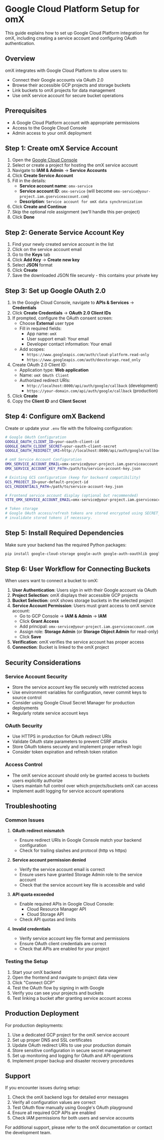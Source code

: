 # Google Cloud Platform Setup for omX

This guide explains how to set up Google Cloud Platform integration for omX, including creating a service account and configuring OAuth authentication.

## Overview

omX integrates with Google Cloud Platform to allow users to:
- Connect their Google accounts via OAuth 2.0
- Browse their accessible GCP projects and storage buckets
- Link buckets to omX projects for data management
- Use omX service account for secure bucket operations

## Prerequisites

- A Google Cloud Platform account with appropriate permissions
- Access to the Google Cloud Console
- Admin access to your omX deployment

## Step 1: Create omX Service Account

1. Open the [Google Cloud Console](https://console.cloud.google.com)
2. Select or create a project for hosting the omX service account
3. Navigate to **IAM & Admin** → **Service Accounts**
4. Click **Create Service Account**
5. Fill in the details:
   - **Service account name**: `omx-service`
   - **Service account ID**: `omx-service` (will become `omx-service@your-project.iam.gserviceaccount.com`)
   - **Description**: `Service account for omX data synchronization`
6. Click **Create and Continue**
7. Skip the optional role assignment (we'll handle this per-project)
8. Click **Done**

## Step 2: Generate Service Account Key

1. Find your newly created service account in the list
2. Click on the service account email
3. Go to the **Keys** tab
4. Click **Add Key** → **Create new key**
5. Select **JSON** format
6. Click **Create**
7. Save the downloaded JSON file securely - this contains your private key

## Step 3: Set up Google OAuth 2.0

1. In the Google Cloud Console, navigate to **APIs & Services** → **Credentials**
2. Click **Create Credentials** → **OAuth 2.0 Client IDs**
3. If prompted, configure the OAuth consent screen:
   - Choose **External** user type
   - Fill in required fields:
     - App name: `omX`
     - User support email: Your email
     - Developer contact information: Your email
   - Add scopes:
     - `https://www.googleapis.com/auth/cloud-platform.read-only`
     - `https://www.googleapis.com/auth/devstorage.read_only`
4. Create OAuth 2.0 Client ID:
   - Application type: **Web application**
   - Name: `omX OAuth Client`
   - Authorized redirect URIs:
     - `http://localhost:8000/api/auth/google/callback` (development)
     - `https://your-domain.com/api/auth/google/callback` (production)
5. Click **Create**
6. Copy the **Client ID** and **Client Secret**

## Step 4: Configure omX Backend

Create or update your `.env` file with the following configuration:

```bash
# Google OAuth Configuration
GOOGLE_OAUTH_CLIENT_ID=your-oauth-client-id
GOOGLE_OAUTH_CLIENT_SECRET=your-oauth-client-secret
GOOGLE_OAUTH_REDIRECT_URI=http://localhost:8000/api/auth/google/callback

# omX Service Account Configuration
OMX_SERVICE_ACCOUNT_EMAIL=omx-service@your-project.iam.gserviceaccount.com
OMX_SERVICE_ACCOUNT_KEY_PATH=/path/to/service-account-key.json

# Existing GCS configuration (keep for backward compatibility)
GCS_PROJECT_ID=your-default-project-id
GCS_CREDENTIALS_PATH=/path/to/service-account-key.json

# Frontend service account display (optional but recommended)
VITE_OMX_SERVICE_ACCOUNT_EMAIL=omx-service@your-project.iam.gserviceaccount.com

# Token storage
# Google OAuth access/refresh tokens are stored encrypted using SECRET_KEY. Rotate SECRET_KEY to
# invalidate stored tokens if necessary.
```

## Step 5: Install Required Dependencies

Make sure your backend has the required Python packages:

```bash
pip install google-cloud-storage google-auth google-auth-oauthlib google-cloud-resource-manager google-api-python-client
```

## Step 6: User Workflow for Connecting Buckets

When users want to connect a bucket to omX:

1. **User Authentication**: Users sign in with their Google account via OAuth
2. **Project Selection**: omX displays their accessible GCP projects
3. **Bucket Selection**: omX shows storage buckets in the selected project
4. **Service Account Permission**: Users must grant access to omX service account:
   - Go to GCP Console → **IAM & Admin** → **IAM**
   - Click **Grant Access**
   - Add principal: `omx-service@your-project.iam.gserviceaccount.com`
   - Assign role: **Storage Admin** (or **Storage Object Admin** for read-only)
   - Click **Save**
5. **Verification**: omX verifies the service account has proper access
6. **Connection**: Bucket is linked to the omX project

## Security Considerations

### Service Account Security
- Store the service account key file securely with restricted access
- Use environment variables for configuration, never commit keys to source control
- Consider using Google Cloud Secret Manager for production deployments
- Regularly rotate service account keys

### OAuth Security
- Use HTTPS in production for OAuth redirect URIs
- Validate OAuth state parameters to prevent CSRF attacks
- Store OAuth tokens securely and implement proper refresh logic
- Consider token expiration and refresh token rotation

### Access Control
- The omX service account should only be granted access to buckets users explicitly authorize
- Users maintain full control over which projects/buckets omX can access
- Implement audit logging for service account operations

## Troubleshooting

### Common Issues

1. **OAuth redirect mismatch**
   - Ensure redirect URIs in Google Console match your backend configuration
   - Check for trailing slashes and protocol (http vs https)

2. **Service account permission denied**
   - Verify the service account email is correct
   - Ensure users have granted Storage Admin role to the service account
   - Check that the service account key file is accessible and valid

3. **API quota exceeded**
   - Enable required APIs in Google Cloud Console:
     - Cloud Resource Manager API
     - Cloud Storage API
   - Check API quotas and limits

4. **Invalid credentials**
   - Verify service account key file format and permissions
   - Ensure OAuth client credentials are correct
   - Check that APIs are enabled for your project

### Testing the Setup

1. Start your omX backend
2. Open the frontend and navigate to project data view
3. Click "Connect GCP"
4. Test the OAuth flow by signing in with Google
5. Verify you can see your projects and buckets
6. Test linking a bucket after granting service account access

## Production Deployment

For production deployments:

1. Use a dedicated GCP project for the omX service account
2. Set up proper DNS and SSL certificates
3. Update OAuth redirect URIs to use your production domain
4. Store sensitive configuration in secure secret management
5. Set up monitoring and logging for OAuth and API operations
6. Implement proper backup and disaster recovery procedures

## Support

If you encounter issues during setup:

1. Check the omX backend logs for detailed error messages
2. Verify all configuration values are correct
3. Test OAuth flow manually using Google's OAuth playground
4. Ensure all required GCP APIs are enabled
5. Check IAM permissions for both users and service accounts

For additional support, please refer to the omX documentation or contact the development team.

